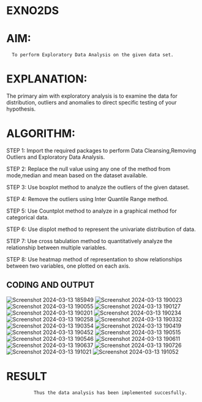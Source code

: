# EXNO2DS
# AIM:
      To perform Exploratory Data Analysis on the given data set.
      
# EXPLANATION:
  The primary aim with exploratory analysis is to examine the data for distribution, outliers and anomalies to direct specific testing of your hypothesis.
  
# ALGORITHM:
STEP 1: Import the required packages to perform Data Cleansing,Removing Outliers and Exploratory Data Analysis.

STEP 2: Replace the null value using any one of the method from mode,median and mean based on the dataset available.

STEP 3: Use boxplot method to analyze the outliers of the given dataset.

STEP 4: Remove the outliers using Inter Quantile Range method.

STEP 5: Use Countplot method to analyze in a graphical method for categorical data.

STEP 6: Use displot method to represent the univariate distribution of data.

STEP 7: Use cross tabulation method to quantitatively analyze the relationship between multiple variables.

STEP 8: Use heatmap method of representation to show relationships between two variables, one plotted on each axis.

## CODING AND OUTPUT
![Screenshot 2024-03-13 185949](https://github.com/YuvarajVB/EXNO2DS/assets/151488375/c1ae91a7-b57d-4c7f-ab87-41a6f6cca73e)
![Screenshot 2024-03-13 190023](https://github.com/YuvarajVB/EXNO2DS/assets/151488375/ef99602a-5d21-49d3-858d-72c7c4a37428)
![Screenshot 2024-03-13 190055](https://github.com/YuvarajVB/EXNO2DS/assets/151488375/40942a94-e9ef-43e5-8ef5-d06fe8c9d676)
![Screenshot 2024-03-13 190127](https://github.com/YuvarajVB/EXNO2DS/assets/151488375/ed0476c8-86e6-4c79-839d-7207217f9895)
![Screenshot 2024-03-13 190201](https://github.com/YuvarajVB/EXNO2DS/assets/151488375/65619317-e999-4e89-993a-e4a3bc74f01f)
![Screenshot 2024-03-13 190234](https://github.com/YuvarajVB/EXNO2DS/assets/151488375/7154e2c9-5453-4a20-93cb-1ecb8e04098a)
![Screenshot 2024-03-13 190258](https://github.com/YuvarajVB/EXNO2DS/assets/151488375/652a6196-00c3-44a0-9453-ed728dc3175a)
![Screenshot 2024-03-13 190332](https://github.com/YuvarajVB/EXNO2DS/assets/151488375/73f45a9a-74b2-4918-9f8a-91723570854c)
![Screenshot 2024-03-13 190354](https://github.com/YuvarajVB/EXNO2DS/assets/151488375/310789b1-716e-4c5e-9bdc-cfeaed93bfd5)
![Screenshot 2024-03-13 190419](https://github.com/YuvarajVB/EXNO2DS/assets/151488375/db2d0543-7721-454c-999f-fda985b06dc5)
![Screenshot 2024-03-13 190452](https://github.com/YuvarajVB/EXNO2DS/assets/151488375/718ec81d-8437-4130-8bc1-a366714de749)
![Screenshot 2024-03-13 190515](https://github.com/YuvarajVB/EXNO2DS/assets/151488375/93401746-ac11-4028-b811-5607d8c17b4b)
![Screenshot 2024-03-13 190546](https://github.com/YuvarajVB/EXNO2DS/assets/151488375/3e0c1ad5-6925-4048-8265-30862e9fd2da)
![Screenshot 2024-03-13 190611](https://github.com/YuvarajVB/EXNO2DS/assets/151488375/9c888d89-24c8-4d7b-ab88-55905528bea8)
![Screenshot 2024-03-13 190637](https://github.com/YuvarajVB/EXNO2DS/assets/151488375/b0910a13-54b6-4aba-a5c1-923ce5bdb20b)
![Screenshot 2024-03-13 190726](https://github.com/YuvarajVB/EXNO2DS/assets/151488375/523fa9cc-bb75-4ac9-a2b8-71f7be29cddb)
![Screenshot 2024-03-13 191021](https://github.com/YuvarajVB/EXNO2DS/assets/151488375/cf1faf2b-28c6-4869-9a8b-ee6b93350fe1)
![Screenshot 2024-03-13 191052](https://github.com/YuvarajVB/EXNO2DS/assets/151488375/fc3e1ea1-2093-4fe9-9dd4-57040bf5ebca)




















# RESULT
              Thus the data analysis has been implemented succesfully.
